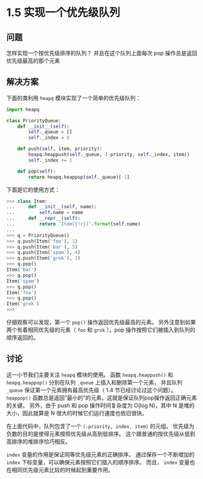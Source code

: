 # 1.5 实现一个优先级队列

## 问题

怎样实现一个按优先级排序的队列？ 并且在这个队列上面每次 pop 操作总是返回优先级最高的那个元素

## 解决方案

下面的类利用 `heapq` 模块实现了一个简单的优先级队列：

```python
import heapq

class PriorityQueue:
    def __init__(self):
        self._queue = []
        self._index = 0

    def push(self, item, priority):
        heapq.heappush(self._queue, (-priority, self._index, item))
        self._index += 1

    def pop(self):
        return heapq.heappop(self._queue)[-1]
```

下面是它的使用方式：

```python
>>> class Item:
...     def __init__(self, name):
...         self.name = name
...     def __repr__(self):
...         return 'Item({!r})'.format(self.name)
...
>>> q = PriorityQueue()
>>> q.push(Item('foo'), 1)
>>> q.push(Item('bar'), 5)
>>> q.push(Item('spam'), 4)
>>> q.push(Item('grok'), 1)
>>> q.pop()
Item('bar')
>>> q.pop()
Item('spam')
>>> q.pop()
Item('foo')
>>> q.pop()
Item('grok')
>>>
```

仔细观察可以发现，第一个 `pop()` 操作返回优先级最高的元素。 另外注意到如果两个有着相同优先级的元素（ `foo` 和 `grok` ），pop 操作按照它们被插入到队列的顺序返回的。

## 讨论

这一小节我们主要关注 `heapq` 模块的使用。 函数 `heapq.heappush()` 和 `heapq.heappop()` 分别在队列 `_queue` 上插入和删除第一个元素， 并且队列 `_queue` 保证第一个元素拥有最高优先级（ 1.4 节已经讨论过这个问题）。 `heappop()` 函数总是返回”最小的”的元素，这就是保证队列pop操作返回正确元素的关键。 另外，由于 push 和 pop 操作时间复杂度为 O(log N)，其中 N 是堆的大小，因此就算是 N 很大的时候它们运行速度也依旧很快。

在上面代码中，队列包含了一个 `(-priority, index, item)` 的元组。 优先级为负数的目的是使得元素按照优先级从高到低排序。 这个跟普通的按优先级从低到高排序的堆排序恰巧相反。

`index` 变量的作用是保证同等优先级元素的正确排序。 通过保存一个不断增加的 `index` 下标变量，可以确保元素按照它们插入的顺序排序。 而且， `index` 变量也在相同优先级元素比较的时候起到重要作用。